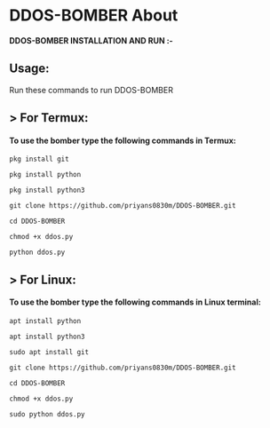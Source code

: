 # DDOS-BOMBER About


#### DDOS-BOMBER INSTALLATION AND RUN :- 


## Usage:

Run these commands to run DDOS-BOMBER

## > For Termux:

#### To use the bomber type the following commands in Termux:
```
pkg install git
```

```
pkg install python
```
```
pkg install python3
```
```
git clone https://github.com/priyans0830m/DDOS-BOMBER.git
```
```
cd DDOS-BOMBER
```
```
chmod +x ddos.py
```
```
python ddos.py

```
## > For Linux:

#### To use the bomber type the following commands in Linux terminal:
```
apt install python
```
```
apt install python3
```
```
sudo apt install git
```
```
git clone https://github.com/priyans0830m/DDOS-BOMBER.git
```
```
cd DDOS-BOMBER
```
```
chmod +x ddos.py
```
```
sudo python ddos.py 
```
